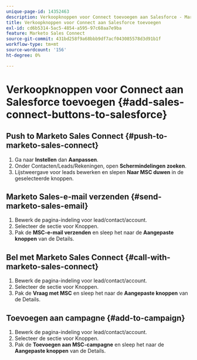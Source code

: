 ```yaml
---
unique-page-id: 14352463
description: Verkoopknoppen voor Connect toevoegen aan Salesforce - Marketo Docs - Productdocumentatie
title: Verkoopknoppen voor Connect aan Salesforce toevoegen
exl-id: cd6b5314-5ac5-4854-a595-97c68aa7e9ba
feature: Marketo Sales Connect
source-git-commit: 431bd258f9a68bbb9df7acf043085578d3d91b1f
workflow-type: tm+mt
source-wordcount: '156'
ht-degree: 0%

---
```


# Verkoopknoppen voor Connect aan Salesforce toevoegen {#add-sales-connect-buttons-to-salesforce}

## Push to Marketo Sales Connect {#push-to-marketo-sales-connect}

1. Ga naar **Instellen** dan **Aanpassen**.
1. Onder Contacten/Leads/Rekeningen, open **Schermindelingen zoeken**.
1. Lijstweergave voor leads bewerken en slepen **Naar MSC duwen** in de geselecteerde knoppen.

## Marketo Sales-e-mail verzenden {#send-marketo-sales-email}

1. Bewerk de pagina-indeling voor lead/contact/account.
1. Selecteer de sectie voor Knoppen.
1. Pak de **MSC-e-mail verzenden** en sleep het naar de **Aangepaste knoppen** van de Details.

## Bel met Marketo Sales Connect {#call-with-marketo-sales-connect}

1. Bewerk de pagina-indeling voor lead/contact/account.
1. Selecteer de sectie voor Knoppen.
1. Pak de **Vraag met MSC** en sleep het naar de **Aangepaste knoppen** van de Details.

## Toevoegen aan campagne {#add-to-campaign}

1. Bewerk de pagina-indeling voor lead/contact/account.
1. Selecteer de sectie voor Knoppen.
1. Pak de **Toevoegen aan MSC-campagne** en sleep het naar de **Aangepaste knoppen** van de Details.
